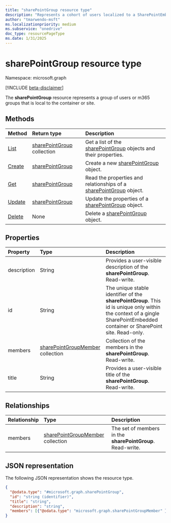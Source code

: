 ```yaml
---
title: "sharePointGroup resource type"
description: "Represents a cohort of users localized to a SharePointEmbedded container or SharePoint site."
author: "tmarwendo-msft"
ms.localizationpriority: medium
ms.subservice: "onedrive"
doc_type: resourcePageType
ms.date: 1/31/2025
---
```


# sharePointGroup resource type

Namespace: microsoft.graph

[!INCLUDE [beta-disclaimer](../../includes/beta-disclaimer.md)]

The **sharePointGroup** resource represents a group of users or m365 groups that is local to the container or site.

## Methods
|Method|Return type|Description|
|:---|:---|:---|
|[List](../api/sharepointgroup-list-sharepointgroups.md)|[sharePointGroup](../resources/sharepointgroup.md) collection|Get a list of the [sharePointGroup](../resources/sharepointgroup.md) objects and their properties.|
|[Create](../api/sharepointgroup-create.md)|[sharePointGroup](../resources/sharepointgroup.md)|Create a new [sharePointGroup](../resources/sharepointgroup.md) object.|
|[Get](../api/sharepointgroup-get.md)|[sharePointGroup](../resources/sharepointgroup.md)|Read the properties and relationships of a [sharePointGroup](../resources/sharepointgroup.md) object.|
|[Update](../api/sharepointgroup-update.md)|[sharePointGroup](../resources/sharepointgroup.md)|Update the properties of a [sharePointGroup](../resources/sharepointgroup.md) object.|
|[Delete](../api/sharepointgroup-delete.md)|None|Delete a [sharePointGroup](../resources/sharepointgroup.md) object.|

## Properties
|Property|Type|Description|
|:---|:---|:---|
|description|String|Provides a user-visible description of the **sharePointGroup**. Read-write.|
|id|String|The unique stable identifier of the **sharePointGroup**. This id is unique only within the context of a gingle SharePointEmbedded container or SharePoint site. Read-only.|
|members|[sharePointGroupMember](../resources/sharepointgroupmember.md) collection|Collection of the members in the  **sharePointGroup**. Read-write.|
|title|String|Provides a user-visible title of the **sharePointGroup**. Read-write.|

## Relationships
|Relationship|Type|Description|
|:---|:---|:---|
|members|[sharePointGroupMember](../resources/sharepointgroupmember.md) collection|The set of members in the **sharePointGroup**. Read-write.|

## JSON representation
The following JSON representation shows the resource type.
<!-- {
  "blockType": "resource",
  "keyProperty": "id",
  "@odata.type": "microsoft.graph.sharePointGroup",
  "openType": false
}
-->
``` json
{
  "@odata.type": "#microsoft.graph.sharePointGroup",
  "id": "string (identifier)",
  "title": "string",
  "description": "string",
  "members": [{"@odata.type": "microsoft.graph.sharePointGroupMember" }],
}
```